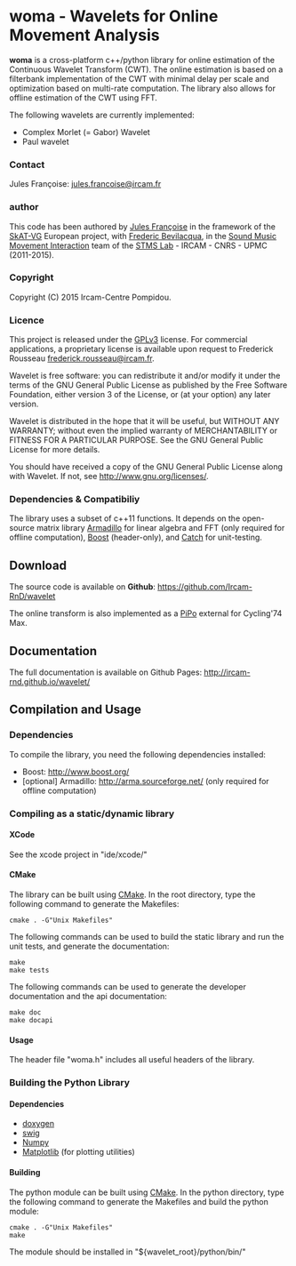 # woma - Wavelets for Online Movement Analysis

__woma__ is a cross-platform c++/python library for online estimation of the Continuous Wavelet Transform (CWT). The online estimation is based on a filterbank implementation of the CWT with minimal delay per scale and optimization based on multi-rate computation. The library also allows for offline estimation of the CWT using FFT.

The following wavelets are currently implemented:
- Complex Morlet (= Gabor) Wavelet
- Paul wavelet

### Contact

Jules Françoise: <jules.francoise@ircam.fr>

### author

This code has been authored by <a href="http://julesfrancoise.com">Jules Françoise</a> in the framework of the <a href="http://skatvg.iuav.it/">SkAT-VG</a> European project, with <a href="frederic-bevilacqua.net">Frederic Bevilacqua</a>, in the <a href="http://ismm.ircam.fr">Sound Music Movement Interaction</a> team of the <a href="http://www.ircam.fr/stms.html?&L=1">STMS Lab</a> - IRCAM - CNRS - UPMC (2011-2015).

### Copyright

Copyright (C) 2015 Ircam-Centre Pompidou.

### Licence

This project is released under the <a href="http://www.gnu.org/licenses/gpl-3.0.en.html">GPLv3</a> license.
For commercial applications, a proprietary license is available upon request to Frederick Rousseau <frederick.rousseau@ircam.fr>.

Wavelet is free software: you can redistribute it and/or modify
it under the terms of the GNU General Public License as published by
the Free Software Foundation, either version 3 of the License, or
(at your option) any later version.

Wavelet is distributed in the hope that it will be useful,
but WITHOUT ANY WARRANTY; without even the implied warranty of
MERCHANTABILITY or FITNESS FOR A PARTICULAR PURPOSE.  See the
GNU General Public License for more details.

You should have received a copy of the GNU General Public License
along with Wavelet.  If not, see <http://www.gnu.org/licenses/>.

### Dependencies & Compatibiliy

The library uses a subset of c++11 functions.
It depends on the open-source matrix library <a href="http://arma.sourceforge.net/">Armadillo</a> for linear algebra and FFT (only required for offline computation), <a href="http://www.boost.org/">Boost</a> (header-only), and <a href="https://github.com/philsquared/Catch">Catch</a> for unit-testing.

## Download

The source code is available on __Github__: https://github.com/Ircam-RnD/wavelet

The online transform is also implemented as a <a href="http://ismm.ircam.fr/pipo/">PiPo</a> external for Cycling'74 Max.

## Documentation

The full documentation is available on Github Pages: http://ircam-rnd.github.io/wavelet/

## Compilation and Usage

### Dependencies

To compile the library, you need the following dependencies installed:
- Boost: <a href="http://www.boost.org/">http://www.boost.org/</a>
- [optional] Armadillo: <a href="http://arma.sourceforge.net/">http://arma.sourceforge.net/</a> (only required for offline computation)

### Compiling as a static/dynamic library
#### XCode

See the xcode project in "ide/xcode/"

#### CMake

The library can be built using <a href="http://www.cmake.org/">CMake</a>.
In the root directory, type the following command to generate the Makefiles:
```
cmake . -G"Unix Makefiles"
```
The following commands can be used to build the static library and run the unit tests, and generate the documentation:
```
make
make tests
```

The following commands can be used to generate the developer documentation and the api documentation:
```
make doc
make docapi
```
#### Usage

The header file "woma.h" includes all useful headers of the library.

### Building the Python Library
#### Dependencies

* <a href="http://www.doxygen.org/">doxygen</a>
* <a href="http://www.swig.org/">swig</a>
* <a href="http://www.numpy.org/">Numpy</a>
* <a href="http://matplotlib.org/">Matplotlib</a> (for plotting utilities)

#### Building

The python module can be built using <a href="http://www.cmake.org/">CMake</a>.
In the python directory, type the following command to generate the Makefiles and build the python module:
```
cmake . -G"Unix Makefiles"
make
```
The module should be installed in "${wavelet_root}/python/bin/"
